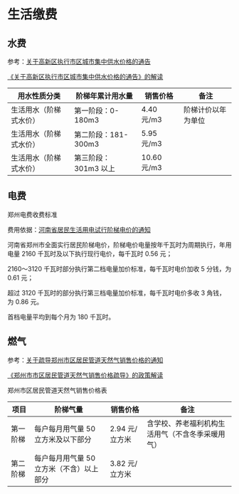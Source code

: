 # 生活缴费

## 水费

参考：[关于高新区执行市区城市集中供水价格的通告](https://www.zzgx.gov.cn/tzgg/8101999.jhtml)

[《关于高新区执行市区城市集中供水价格的通告》的解读](https://www.zzgx.gov.cn/jcjd/8102313.jhtml)

| 用水性质分类           | 阶梯年累计用水量    | 销售价格   | 备注               |
| ---------------------- | ------------------- | ---------- | ------------------ |
| 生活用水（阶梯式水价） | 第一阶段：0-180m3   | 4.40 元/m3  | 阶梯计价以年为单位 |
| 生活用水（阶梯式水价） | 第二阶段：181-300m3 | 5.95 元/m3  |                    |
| 生活用水（阶梯式水价） | 第三阶段：301m3 以上 | 10.60 元/m3 |                    |

## 电费

郑州电费收费标准

费用依据：[河南省居民生活用电试行阶梯电价的通知](https://www.xixia.gov.cn/2018/05-24/447187.html)

河南省郑州市全面实行居民阶梯电价，阶梯电价电量按年千瓦时为周期执行，年用电量 2160 千瓦时及以下执行现行电价，每千瓦时 0.56 元；

2160～3120 千瓦时部分执行第二档电量加价标准，每千瓦时电价加收 5 分钱，为 0.61 元；

超过 3120 千瓦时的部分执行第三档电量加价标准，每千瓦时电价多收 3 角钱，为 0.86 元。

首档电量平均到每个月为 180 千瓦时。

## 燃气

参考：[关于疏导郑州市区居民管道天然气销售价格的通知](https://public.zhengzhou.gov.cn/D0107Y/8726697.jhtml)

[《郑州市市区居民管道天然气销售价格疏导》的政策解读](https://public.zhengzhou.gov.cn/D3602Y/8726833.jhtml)

郑州市区居民管道天然气销售价格表

| 项目     | 阶梯气量                               | 销售价格      | 备注                                             |
| -------- | -------------------------------------- | ------------- | ------------------------------------------------ |
| 第一阶梯 | 每户每月用气量 50 立方米及以下部分       | 2.94 元/立方米 | 含学校、养老福利机构生活用气（不含冬季采暖用气） |
| 第二阶梯 | 每户每月用气量 50 立方米（不含）以上部分 | 3.82 元/立方米 |                                                  |
